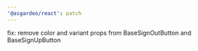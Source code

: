 ```yaml
---
'@asgardeo/react': patch
---
```


fix: remove color and variant props from BaseSignOutButton and BaseSignUpButton
